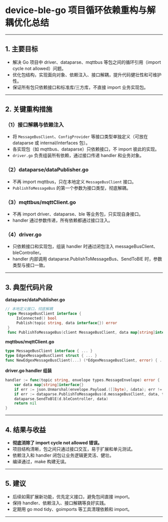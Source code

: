 # device-ble-go 项目循环依赖重构与解耦优化总结

---

## 1. 主要目标

- 解决 Go 项目中 driver、dataparse、mqttbus 等包之间的循环引用（import cycle not allowed）问题。
- 优化包结构，实现面向对象、依赖注入、接口解耦，提升代码健壮性和可维护性。
- 保证所有包只依赖接口和标准库/三方库，不直接 import 业务实现包。

---

## 2. 关键重构措施

### （1）接口解耦与依赖注入
- 将 `MessageBusClient`、`ConfigProvider` 等接口类型单独定义（可放在 dataparse 或 internal/interfaces 包）。
- 各实现包（如 mqttbus、dataparse）只依赖接口，不 import 彼此的实现。
- `driver.go` 负责组装所有依赖，通过接口传递 handler 和业务对象。

### （2）dataparse/dataPublisher.go
- 不再 import mqttbus，只在本地定义 `MessageBusClient` 接口。
- `PublishToMessageBus` 的第一个参数为接口类型，彻底解耦。

### （3）mqttbus/mqttClient.go
- 不再 import driver、dataparse、ble 等业务包，只实现自身接口。
- handler 通过参数传递，所有依赖都通过接口注入。

### （4）driver.go
- 只依赖接口和实现包，组装 handler 时通过闭包注入 messageBusClient、bleController。
- handler 内部调用 dataparse.PublishToMessageBus、SendToBlE 时，参数类型与接口一致。

---

## 3. 典型代码片段

**dataparse/dataPublisher.go**
```go
// 本地定义接口，彻底解耦
 type MessageBusClient interface {
     IsConnected() bool
     Publish(topic string, data interface{}) error
 }
 func PublishToMessageBus(client MessageBusClient, data map[string]interface{}, topic string) error { ... }
```

**mqttbus/mqttClient.go**
```go
type MessageBusClient interface { ... }
type EdgexMessageBusClient struct { ... }
func NewEdgexMessageBusClient(...) (*EdgexMessageBusClient, error) { ... }
```

**driver.go handler 组装**
```go
handler := func(topic string, envelope types.MessageEnvelope) error {
    var data map[string]interface{}
    if err := json.Unmarshal(envelope.Payload.([]byte), &data); err != nil { ... }
    if err := dataparse.PublishToMessageBus(d.messageBusClient, data, topic); err != nil { ... }
    dataparse.SendToBlE(d.bleController, data)
    return nil
}
```

---

## 4. 结果与收益

- **彻底消除了 import cycle not allowed 错误。**
- 项目结构清晰，包之间只通过接口交互，易于扩展和单元测试。
- 依赖注入和 handler 闭包让业务逻辑更灵活、健壮。
- 编译通过，make 构建无误。

---

## 5. 建议

- 后续如需扩展新功能，优先定义接口，避免包间直接 import。
- 保持 handler、依赖注入、接口解耦等良好实践。
- 定期用 go mod tidy、goimports 等工具清理依赖和 import。

---